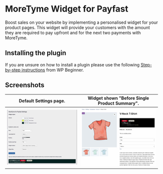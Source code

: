 # MoreTyme Widget for Payfast
Boost sales on your website by implementing a personalised widget for your product pages. This widget will provide your customers with the amount they are required to pay upfront and for the next two payments with MoreTyme.

## Installing the plugin
If you are unsure on how to install a plugin please use the following [Step-by-step instructions](https://www.wpbeginner.com/beginners-guide/step-by-step-guide-to-install-a-wordpress-plugin-for-beginners/) from WP Beginner.

## Screenshots
| Default Settings page. | Widget shown "Before Single Product Summary". |
| ------------ |------------|
| ![Default Settings page.](assets/screenshots/screenshot-1.jpg) | ![Widget shown "Before Single Product Summary".](assets/screenshots/screenshot-2.jpg) |